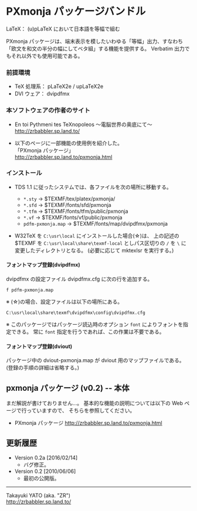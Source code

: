 PXmonja パッケージバンドル
==========================

LaTeX： (u)pLaTeX において日本語を等幅で組む

PXmonja パッケージは、端末表示を模したいわゆる「等幅」出力、すなわち 「欧文を和文の半分の幅にしてベタ組」する機能を提供する。 Verbatim 出力でもそれ以外でも使用可能である。 

### 前提環境

  - TeX 処理系： pLaTeX2e / upLaTeX2e
  - DVI ウェア： dvipdfmx

### 本ソフトウェアの作者のサイト

  - En toi Pythmeni tes TeXnopoleos ～電脳世界の奥底にて～  
    <http://zrbabbler.sp.land.to/>

  - 以下のページに一部機能の使用例を紹介した。  
    「PXmonja パッケージ」  
    <http://zrbabbler.sp.land.to/pxmonja.html>

### インストール

  - TDS 1.1 に従ったシステムでは、各ファイルを次の場所に移動する。
      * `*.sty`   → $TEXMF/tex/platex/pxmonja/
      * `*.sfd`   → $TEXMF/fonts/sfd/pxmonja
      * `*.tfm`   → $TEXMF/fonts/tfm/public/pxmonja
      * `*.vf`    → $TEXMF/fonts/vf/public/pxmonja
      * `pdfm-pxmonja.map` → $TEXMF/fonts/map/dvipdfmx/pxmonja

  - W32TeX を `C:\usr\local` にインストールした場合(☆)は、
    上の記述の $TEXMF を `C:\usr\local\share\texmf-local`
    としパス区切りの `/` を `\` に変更したディレクトリとなる。
    (必要に応じて mktexlsr を実行する。)

#### フォントマップ登録(dvipdfmx)

dvipdfmx の設定ファイル dvipdfmx.cfg に次の行を追加する。

    f pdfm-pxmonja.map

※ (☆)の場合、設定ファイルは以下の場所にある。

    C:\usr\local\share\texmf\dvipdfmx\config\dvipdfmx.cfg

※ このパッケージではパッケージ読込時のオプション `font`
によりフォントを指定できる。
常に `font` 指定を行うであれば、この作業は不要である。

#### フォントマップ登録(dviout)

パッケージ中の dviout-pxmonja.map が dviout 用のマップファイルである。
(登録の手順の詳細は省略する。)

pxmonja パッケージ (v0.2) -- 本体
---------------------------------

まだ解説が書けておりません…。
基本的な機能の説明については以下の Web ページで行っていますので、
そちらを参照してください。

  - PXmonja パッケージ
    <http://zrbabbler.sp.land.to/pxmonja.html>

更新履歴
--------

  * Version 0.2a [2016/02/14]
      - バグ修正。
  * Version 0.2  [2010/06/06]
      - 最初の公開版。

--------------------
Takayuki YATO (aka. "ZR")  
http://zrbabbler.sp.land.to/
